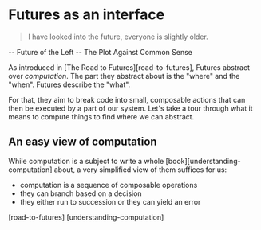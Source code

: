 # Futures as an interface

> I have looked into the future, everyone is slightly older.

-- Future of the Left -- The Plot Against Common Sense

As introduced in [The Road to Futures][road-to-futures], Futures abstract over _computation_. The part they abstract about is the "where" and the "when". Futures describe the "what".

For that, they aim to break code into small, composable actions that can then be executed by a part of our system. Let's take a tour through what it means to compute things to find where we can abstract.

## An easy view of computation

While computation is a subject to write a whole [book][understanding-computation] about, a very simplified view of them suffices for us:

* computation is a sequence of composable operations
* they can branch based on a decision
* they either run to succession or they can yield an error

[road-to-futures]
[understanding-computation]
